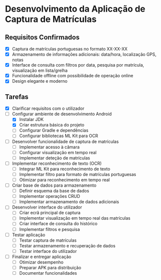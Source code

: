 # Desenvolvimento da Aplicação de Captura de Matrículas

## Requisitos Confirmados
- [x] Captura de matrículas portuguesas no formato XX-XX-XX
- [x] Armazenamento de informações adicionais: data/hora, localização GPS, notas
- [x] Interface de consulta com filtros por data, pesquisa por matrícula, visualização em lista/grelha
- [x] Funcionalidade offline com possibilidade de operação online
- [x] Design elegante e moderno

## Tarefas
- [x] Clarificar requisitos com o utilizador
- [ ] Configurar ambiente de desenvolvimento Android
  - [x] Instalar JDK
  - [x] Criar estrutura básica do projeto
  - [ ] Configurar Gradle e dependências
  - [ ] Configurar bibliotecas ML Kit para OCR
- [ ] Desenvolver funcionalidade de captura de matrículas
  - [ ] Implementar acesso à câmara
  - [ ] Configurar visualização em tempo real
  - [ ] Implementar deteção de matrículas
- [ ] Implementar reconhecimento de texto (OCR)
  - [ ] Integrar ML Kit para reconhecimento de texto
  - [ ] Implementar filtro para formato de matrículas portuguesas
  - [ ] Otimizar para reconhecimento em tempo real
- [ ] Criar base de dados para armazenamento
  - [ ] Definir esquema da base de dados
  - [ ] Implementar operações CRUD
  - [ ] Implementar armazenamento de dados adicionais
- [ ] Desenvolver interface do utilizador
  - [ ] Criar ecrã principal de captura
  - [ ] Implementar visualização em tempo real das matrículas
  - [ ] Criar interface de consulta do histórico
  - [ ] Implementar filtros e pesquisa
- [ ] Testar aplicação
  - [ ] Testar captura de matrículas
  - [ ] Testar armazenamento e recuperação de dados
  - [ ] Testar interface do utilizador
- [ ] Finalizar e entregar aplicação
  - [ ] Otimizar desempenho
  - [ ] Preparar APK para distribuição
  - [ ] Documentar funcionalidades
